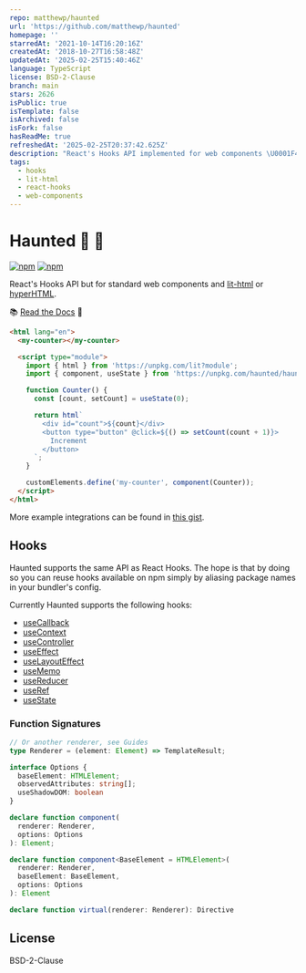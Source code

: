```yaml
---
repo: matthewp/haunted
url: 'https://github.com/matthewp/haunted'
homepage: ''
starredAt: '2021-10-14T16:20:16Z'
createdAt: '2018-10-27T16:58:48Z'
updatedAt: '2025-02-25T15:40:46Z'
language: TypeScript
license: BSD-2-Clause
branch: main
stars: 2626
isPublic: true
isTemplate: false
isArchived: false
isFork: false
hasReadMe: true
refreshedAt: '2025-02-25T20:37:42.625Z'
description: "React's Hooks API implemented for web components \U0001F47B"
tags:
  - hooks
  - lit-html
  - react-hooks
  - web-components
---
```


# Haunted 🦇 🎃

[![npm](https://img.shields.io/npm/dt/haunted)](https://npm.im/haunted)
[![npm](https://img.shields.io/npm/v/haunted)](https://npm.im/haunted)

React's Hooks API but for standard web components and [lit-html](https://lit-html.polymer-project.org/) or [hyperHTML](https://codepen.io/WebReflection/pen/pxXrdy?editors=0010).

📚 [Read the Docs](https://hauntedhooks.netlify.app) 📖

```html
<html lang="en">
  <my-counter></my-counter>

  <script type="module">
    import { html } from 'https://unpkg.com/lit?module';
    import { component, useState } from 'https://unpkg.com/haunted/haunted.js';

    function Counter() {
      const [count, setCount] = useState(0);

      return html`
        <div id="count">${count}</div>
        <button type="button" @click=${() => setCount(count + 1)}>
          Increment
        </button>
      `;
    }

    customElements.define('my-counter', component(Counter));
  </script>
</html>
```

More example integrations can be found in [this gist](https://gist.github.com/matthewp/92c4daa6588eaef484c6f389d20d5700).

## Hooks

Haunted supports the same API as React Hooks. The hope is that by doing so you can reuse hooks available on npm simply by aliasing package names in your bundler's config.

Currently Haunted supports the following hooks:

- [useCallback](https://hauntedhooks.netlify.app/docs/hooks/useCallback/)
- [useContext](https://hauntedhooks.netlify.app/docs/hooks/useContext/)
- [useController](https://hauntedhooks.netlify.app/docs/hooks/useController/)
- [useEffect](https://hauntedhooks.netlify.app/docs/hooks/useEffect/)
- [useLayoutEffect](https://hauntedhooks.netlify.app/docs/hooks/useLayoutEffect/)
- [useMemo](https://hauntedhooks.netlify.app/docs/hooks/useMemo/)
- [useReducer](https://hauntedhooks.netlify.app/docs/hooks/useReducer/)
- [useRef](https://hauntedhooks.netlify.app/docs/hooks/useRef/)
- [useState](https://hauntedhooks.netlify.app/docs/hooks/useState/)

### Function Signatures

```ts
// Or another renderer, see Guides
type Renderer = (element: Element) => TemplateResult;

interface Options {
  baseElement: HTMLElement;
  observedAttributes: string[];
  useShadowDOM: boolean
}

declare function component(
  renderer: Renderer,
  options: Options
): Element;

declare function component<BaseElement = HTMLElement>(
  renderer: Renderer,
  baseElement: BaseElement,
  options: Options
): Element

declare function virtual(renderer: Renderer): Directive

```

## License

BSD-2-Clause
